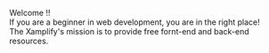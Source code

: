 Welcome !!</br>
If you are a beginner in web development, you are in the right place!</br>
The Xamplify's mission is to provide free fornt-end and back-end resources.
